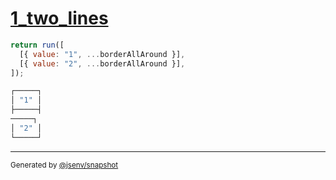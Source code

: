 # [1_two_lines](../../table.test.mjs#L27)

```js
return run([
  [{ value: "1", ...borderAllAround }],
  [{ value: "2", ...borderAllAround }],
]);
```

```js
┌─────┐
│ "1" │
├─────┤
─────┐
│ "2" │
└─────┘
```

---

<sub>
  Generated by <a href="https://github.com/jsenv/core/tree/main/packages/independent/snapshot">@jsenv/snapshot</a>
</sub>
